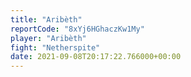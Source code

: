 ```yaml
---
title: "Aribèth"
reportCode: "8xYj6HGhaczKw1My"
player: "Aribèth"
fight: "Netherspite"
date: 2021-09-08T20:17:22.766000+00:00
---
```

